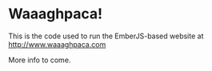 # Waaaghpaca!
This is the code used to run the EmberJS-based website at http://www.waaaghpaca.com

More info to come.
